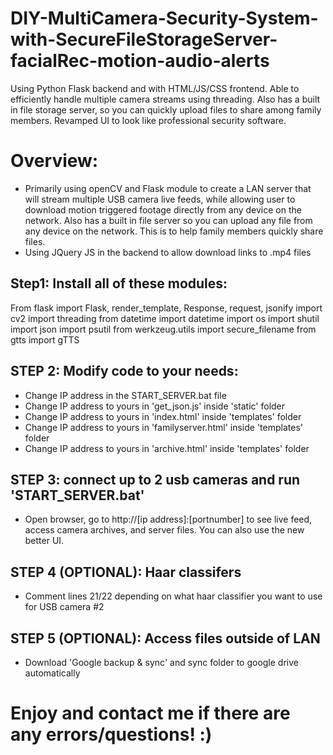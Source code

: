 # DIY-MultiCamera-Security-System-with-SecureFileStorageServer-facialRec-motion-audio-alerts
Using Python Flask backend and with HTML/JS/CSS frontend. Able to efficiently handle multiple camera streams using threading. Also has a built in file storage server, so you can quickly upload files to share among family members. Revamped UI to look like professional security software.

# Overview:
* Primarily using openCV and Flask module to create a LAN server that will stream multiple USB camera live feeds, while allowing user to download motion triggered footage directly from any device on the network. Also has a built in file server so you can upload any file from any device on the network. This is to help family members quickly share files.
* Using JQuery JS in the backend to allow download links to .mp4 files

## Step1: Install all of these modules:
From flask import Flask, render_template, Response, request, jsonify
import cv2
import threading
from datetime import datetime
import os
import shutil
import json
import psutil
from werkzeug.utils import secure_filename
from gtts import gTTS

## STEP 2: Modify code to your needs:
* Change IP address in the START_SERVER.bat file
* Change IP address to yours in 'get_json.js' inside 'static' folder
* Change IP address to yours in 'index.html' inside 'templates' folder
* Change IP address to yours in 'familyserver.html' inside 'templates' folder
* Change IP address to yours in 'archive.html' inside 'templates' folder

## STEP 3: connect up to 2 usb cameras and run 'START_SERVER.bat'
* Open browser, go to http://[ip address]:[portnumber] to see live feed, access camera archives, and server files. You can also use the new better UI.

## STEP 4 (OPTIONAL): Haar classifers
* Comment lines 21/22 depending on what haar classifier you want to use for USB camera #2

## STEP 5 (OPTIONAL): Access files outside of LAN
* Download 'Google backup & sync' and sync folder to google drive automatically

# Enjoy and contact me if there are any errors/questions! :)
